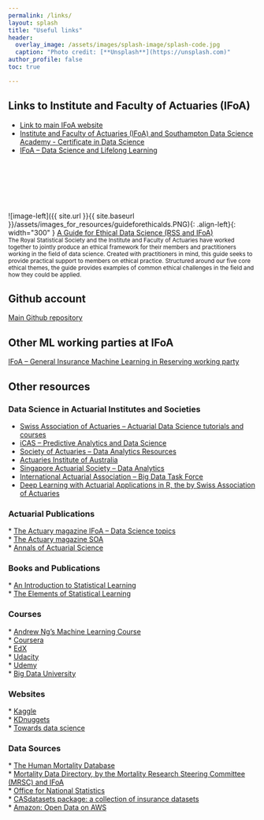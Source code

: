 ```yaml
---
permalink: /links/
layout: splash
title: "Useful links"
header:
  overlay_image: /assets/images/splash-image/splash-code.jpg
  caption: "Photo credit: [**Unsplash**](https://unsplash.com)"
author_profile: false
toc: true

---
```


<div class="notice--warning" markdown="1">

<h2>Links to Institute and Faculty of Actuaries (IFoA)</h2>

* [Link to main IFoA website](https://actuaries.org.uk)<br>
* <a href="https://www.actuaries.org.uk/learn-and-develop/lifelong-learning/certificate-data-science">Institute and Faculty of Actuaries (IFoA) and Southampton Data Science Academy - Certificate in Data Science</a> <br>
* <a href=" https://www.actuaries.org.uk/learn-and-develop/lifelong-learning/data-science">IFoA – Data Science and Lifelong Learning</a>
<br>
<br>
<br>
<br>
<br>
<br>
![image-left]({{ site.url }}{{ site.baseurl }}/assets/images_for_resources/guideforethicalds.PNG){: .align-left}{: width="300" } 
<a href="https://www.actuaries.org.uk/system/files/field/document/An%20Ethical%20Charter%20for%20Date%20Science%20WEB%20FINAL.PDF" download>A Guide for Ethical Data Science (RSS and IFoA)</a> <br> 
<small> The Royal Statistical Society and the Institute and Faculty of Actuaries have worked together to jointly produce an ethical framework for their members and practitioners working in the field of data science. Created with practitioners in mind, this guide seeks to provide practical support to members on ethical practice. Structured around our five core ethical themes, the guide provides examples of common ethical challenges in the field and how they could be applied.  </small> 
</div>


<div class="notice--success" markdown="1">

<h2> Github account </h2>

[Main Github repository](https://github.com/IFoADataScienceResearch/IFoADataScienceResearch.github.io)<br>

</div>

<div class="notice--danger" markdown="1">

<h2> Other ML working parties at IFoA </h2>

<a href="https://institute-and-faculty-of-actuaries.github.io/mlr-blog/">IFoA – General Insurance Machine Learning in Reserving working party</a>

</div>

<div class="notice--primary" markdown="1">

<h2> Other resources </h2>

<h3> Data Science in Actuarial Institutes and Societies </h3>

*	<a href="https://www.actuarialdatascience.org/ADS-Tutorials/">Swiss Association of Actuaries – Actuarial Data Science tutorials and courses</a><br>
*	<a href="https://thecasinstitute.org/professional-education/predictive-analytics/">iCAS – Predictive Analytics and Data Science</a><br>
*	<a href="https://www.soa.org/sections/technology/technology-data-analytics-resources/">Society of Actuaries – Data Analytics Resources</a><br>
*	<a href="https://www.actuaries.asn.au/microsites/actuaries-in-data-analytics/knowledge"> Actuaries Institute of Australia </a><br>
*	<a href="https://www.actuaries.org.sg/big_data"> Singapore Actuarial Society – Data Analytics</a><br>
*	<a href="https://www.actuaries.org/IAA/IAA/Task_Force/Big_Data_Task_Force.aspx?WebsiteKey=ff59269c-4928-4369-a169-03e74a6bd8ca&CommitteeTabs=3#CommitteeTabs">International Actuarial Association – Big Data Task Force</a><br>
*	<a href="https://github.com/JSchelldorfer/DeepLearningWithActuarialApplications">Deep Learning with Actuarial Applications in R, the by Swiss Association of Actuaries</a><br>

<h3> Actuarial Publications </h3>
* <a href="https://www.theactuary.com/categories/topics/data-science">The Actuary magazine IFoA – Data Science topics</a><br>
* <a href="https://theactuarymagazine.org/category/innovation-technology/">The Actuary magazine SOA</a><br>
* <a href="https://www.cambridge.org/core/journals/annals-of-actuarial-science">Annals of Actuarial Science</a><br>

<h3> Books and Publications </h3>
* <a href="http://faculty.marshall.usc.edu/gareth-james/">An Introduction to Statistical Learning</a><br>
* <a href="https://web.stanford.edu/~hastie/ElemStatLearn//">The Elements of Statistical Learning</a><br>

<h3> Courses </h3>
* <a href="https://www.coursera.org/learn/machine-learning">Andrew Ng’s Machine Learning Course</a><br>
* <a href="https://www.coursera.org/">Coursera</a><br>
* <a href="https://www.edx.org/">EdX</a><br>
* <a href="https://www.udacity.com/">Udacity</a><br>
* <a href="https://www.udemy.com/">Udemy</a><br>
* <a href="http://bigdatauniversity.com/">Big Data University</a><br>

<h3> Websites </h3>
* <a href="https://www.kaggle.com/">Kaggle</a><br>
* <a href="http://www.kdnuggets.com/">KDnuggets</a><br>
* <a href="https://towardsdatascience.com/">Towards data science</a><br>

<h3> Data Sources </h3>
* <a href="https://www.mortality.org/">The Human Mortality Database</a><br>
* <a href="https://www.actuaries.org.uk/documents/ifoa-mortality-data-directory-version-1">Mortality Data Directory, by the Mortality Research Steering Committee (MRSC) and IFoA</a><br>
* <a href="https://www.ons.gov.uk/">Office for National Statistics</a><br>
* <a href="http://cas.uqam.ca/">CASdatasets package: a collection of insurance datasets</a><br>
* <a href="https://registry.opendata.aws/">Amazon: Open Data on AWS</a><br>

</div>
